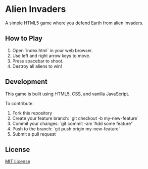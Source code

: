 # Alien Invaders

A simple HTML5 game where you defend Earth from alien invaders.

## How to Play

1. Open \`index.html\` in your web browser.
2. Use left and right arrow keys to move.
3. Press spacebar to shoot.
4. Destroy all aliens to win!

## Development

This game is built using HTML5, CSS, and vanilla JavaScript.

To contribute:

1. Fork this repository
2. Create your feature branch: \`git checkout -b my-new-feature\`
3. Commit your changes: \`git commit -am 'Add some feature'\`
4. Push to the branch: \`git push origin my-new-feature\`
5. Submit a pull request

## License

[MIT License](LICENSE)
